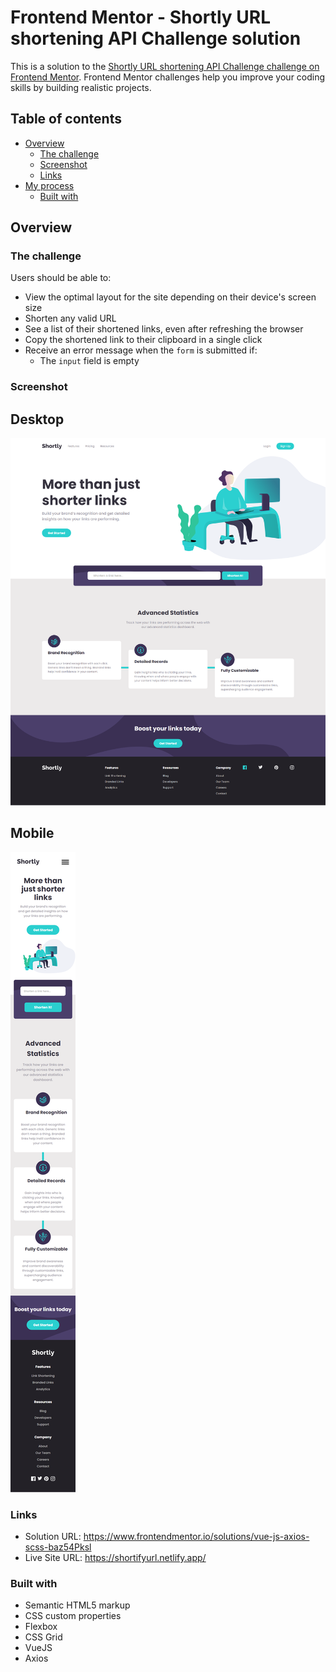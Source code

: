 # Frontend Mentor - Shortly URL shortening API Challenge solution

This is a solution to the [Shortly URL shortening API Challenge challenge on Frontend Mentor](https://www.frontendmentor.io/challenges/url-shortening-api-landing-page-2ce3ob-G). Frontend Mentor challenges help you improve your coding skills by building realistic projects. 

## Table of contents

- [Overview](#overview)
  - [The challenge](#the-challenge)
  - [Screenshot](#screenshot)
  - [Links](#links)
- [My process](#my-process)
  - [Built with](#built-with)

## Overview

### The challenge

Users should be able to:

- View the optimal layout for the site depending on their device's screen size
- Shorten any valid URL
- See a list of their shortened links, even after refreshing the browser
- Copy the shortened link to their clipboard in a single click
- Receive an error message when the `form` is submitted if:
  - The `input` field is empty

### Screenshot

## Desktop
![](./src/assets/images/desktop.png)

## Mobile
![](./src/assets/images/mobile.png)


### Links

- Solution URL: https://www.frontendmentor.io/solutions/vue-js-axios-scss-baz54Pksl
- Live Site URL: https://shortifyurl.netlify.app/


### Built with

- Semantic HTML5 markup
- CSS custom properties
- Flexbox
- CSS Grid
- VueJS
- Axios